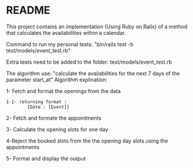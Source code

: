 # README

This project contains an implementation (Using Ruby on Rails) of a method that calculates the availabilities within a calendar.


Command to run my personal tests: "bin/rails test -b test/models/event_test.rb"

Extra tests need to be added to the folder: test/models/event_test.rb

The algorithm use: "calculate the availabilities for the next 7 days of the parameter start_at"
Algorithm explination:


  1- Fetch and format the openings from the data

    1-1- returning format :
            {Date : [Event]}

  2- Fetch and formate the appointments

  3- Calculate the opening slots for one day

  4-Reject the booked slots from the the opening day slots using the appointments

  5- Format and display the output